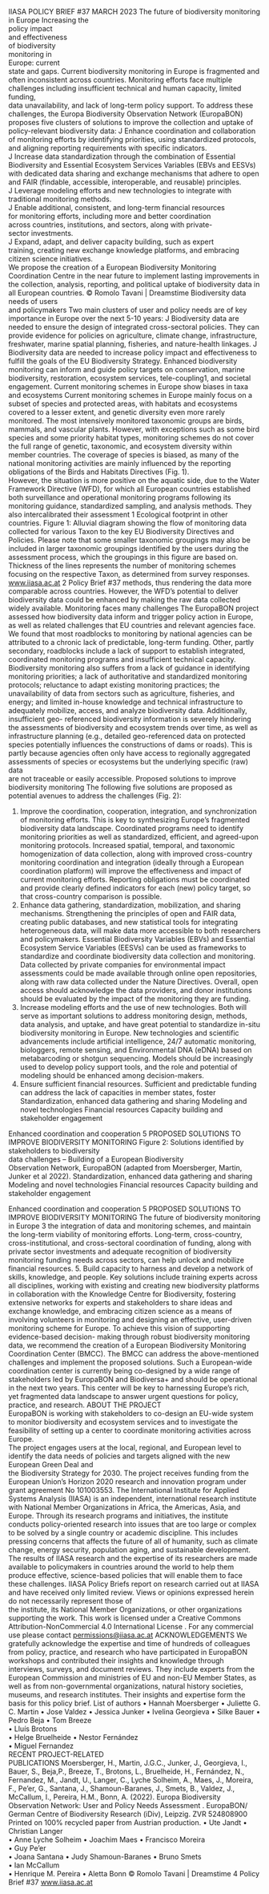 IIASA POLICY BRIEF #37
MARCH 2023
The future of 
biodiversity monitoring 
in Europe
Increasing the  
policy impact  
and effectiveness  
of biodiversity  
monitoring in  
Europe: current  
state and gaps. 
Current biodiversity monitoring in Europe is fragmented and often 
inconsistent across countries. Monitoring efforts face multiple challenges 
including insufficient technical and human capacity, limited funding,  
data unavailability, and lack of long-term policy support.
To address these challenges, the Europa Biodiversity Observation Network 
(EuropaBON) proposes five clusters of solutions to improve the collection 
and uptake of policy-relevant biodiversity data:
 J  Enhance coordination and collaboration of monitoring efforts by 
identifying priorities, using standardized protocols, and aligning 
reporting requirements with specific indicators.  
 J  Increase data standardization through the combination of Essential 
Biodiversity and Essential Ecosystem Services Variables (EBVs and 
EESVs) with dedicated data sharing and exchange mechanisms that 
adhere to open and FAIR (findable, accessible, interoperable, and 
reusable) principles.  
 J  Leverage modeling efforts and new technologies to integrate with 
traditional monitoring methods.  
 J  Enable additional, consistent, and long-term financial resources  
for monitoring efforts, including more and better coordination  
across countries, institutions, and sectors, along with private-  
sector investments.  
 J  Expand, adapt, and deliver capacity building, such as expert  
training, creating new exchange knowledge platforms, and 
embracing citizen science initiatives.  
We propose the creation of a European Biodiversity Monitoring 
Coordination Centre in the near future to implement lasting improvements 
in the collection, analysis, reporting, and political uptake of biodiversity 
data in all European countries.
© Romolo Tavani | Dreamstime
Biodiversity data needs of users  
and policymakers 
Two main clusters of user and policy needs are of key 
importance in Europe over the next 5-10 years:
 J  Biodiversity data are needed to ensure the design 
of integrated cross-sectoral policies. They can 
provide evidence for policies on agriculture, climate 
change, infrastructure, freshwater, marine spatial 
planning, fisheries, and nature-health linkages.
 J  Biodiversity data are needed to increase policy 
impact and effectiveness to fulfill the goals 
of the EU Biodiversity Strategy. Enhanced 
biodiversity monitoring can inform and 
guide policy targets on conservation, marine 
biodiversity, restoration, ecosystem services, 
tele-coupling1, and societal engagement.
Current monitoring schemes in Europe show 
biases in taxa and ecosystems 
Current monitoring schemes in Europe mainly focus on 
a subset of species and protected areas, with habitats 
and ecosystems covered to a lesser extent, and genetic 
diversity even more rarely monitored. The most 
intensively monitored taxonomic groups are birds, 
mammals, and vascular plants. However, with 
exceptions such as some bird species and some priority 
habitat types, monitoring schemes do not cover the full 
range of genetic, taxonomic, and ecosystem diversity 
within member countries. The coverage of species is 
biased, as many of the national monitoring activities 
are mainly influenced by the reporting obligations of 
the Birds and Habitats Directives (Fig. 1).  
However, the situation is more positive on the aquatic 
side, due to the Water Framework Directive (WFD), for 
which all European countries established both surveillance 
and operational monitoring programs following its 
monitoring guidance, standardized sampling, and analysis 
methods. They also intercalibrated their assessment 
1 Ecological footprint in other countries.
Figure 1: Alluvial diagram showing the flow of monitoring data collected for various Taxon to the key EU Biodiversity Directives and Policies. 
Please note that some smaller taxonomic groupings may also be included in larger taxonomic groupings identified by the users during the 
assessment process, which the groupings in this figure are based on. Thickness of the lines represents the number of monitoring schemes 
focusing on the respective Taxon, as determined from survey responses. 
www.iiasa.ac.at
2
Policy Brief #37
methods, thus rendering the data more comparable 
across countries. However, the WFD’s potential to deliver 
biodiversity data could be enhanced by making the raw 
data collected widely available.
Monitoring faces many challenges 
The EuropaBON project assessed how biodiversity data 
inform and trigger policy action in Europe, as well as 
related challenges that EU countries and relevant 
agencies face. We found that most roadblocks to 
monitoring by national agencies can be attributed to a 
chronic lack of predictable, long-term funding. Other, 
partly secondary, roadblocks include a lack of support to 
establish integrated, coordinated monitoring programs 
and insufficient technical capacity. Biodiversity 
monitoring also suffers from a lack of guidance in 
identifying monitoring priorities; a lack of authoritative 
and standardized monitoring protocols; reluctance to 
adapt existing monitoring practices; the unavailability of 
data from sectors such as agriculture, fisheries, and 
energy; and limited in-house knowledge and technical 
infrastructure to adequately mobilize, access, and 
analyze biodiversity data. Additionally, insufficient geo-
referenced biodiversity information is severely hindering 
the assessments of biodiversity and ecosystem trends 
over time, as well as infrastructure planning (e.g., 
detailed geo-referenced data on protected species 
potentially influences the constructions of dams or 
roads). This is partly because agencies often only have 
access to regionally aggregated assessments of species 
or ecosystems but the underlying specific (raw) data  
are not traceable or easily accessible. 
Proposed solutions to improve  
biodiversity monitoring 
The following five solutions are proposed as potential 
avenues to address the challenges (Fig. 2):
1. Improve the coordination, cooperation, 
integration, and synchronization of 
monitoring efforts. This is key to synthesizing 
Europe’s fragmented biodiversity data landscape. 
Coordinated programs need to identify monitoring 
priorities as well as standardized, efficient, and 
agreed-upon monitoring protocols. Increased 
spatial, temporal, and taxonomic homogenization of 
data collection, along with improved cross-country 
monitoring coordination and integration (ideally 
through a European coordination platform) will 
improve the effectiveness and impact of current 
monitoring efforts. Reporting obligations must 
be coordinated and provide clearly defined 
indicators for each (new) policy target, so 
that cross-country comparison is possible.
2. Enhance data gathering, standardization, 
mobilization, and sharing mechanisms. 
Strengthening the principles of open and FAIR 
data, creating public databases, and new statistical 
tools for integrating heterogeneous data, will 
make data more accessible to both researchers 
and policymakers. Essential Biodiversity Variables 
(EBVs) and Essential Ecosystem Service Variables 
(EESVs) can be used as frameworks to standardize 
and coordinate biodiversity data collection and 
monitoring. Data collected by private companies for 
environmental impact assessments could be made 
available through online open repositories, along 
with raw data collected under the Nature Directives. 
Overall, open access should acknowledge the data 
providers, and donor institutions should be evaluated 
by the impact of the monitoring they are funding.
3. Increase modeling efforts and the use of 
new technologies. Both will serve as important 
solutions to address monitoring design, methods, 
data analysis, and uptake, and have great potential 
to standardize in-situ biodiversity monitoring 
in Europe. New technologies and scientific 
advancements include artificial intelligence, 
24/7 automatic monitoring, biologgers, remote 
sensing, and Environmental DNA (eDNA) based 
on metabarcoding or shotgun sequencing. Models 
should be increasingly used to develop policy 
support tools, and the role and potential of modeling 
should be enhanced among decision-makers.
4. Ensure sufficient financial resources. 
Sufficient and predictable funding can address 
the lack of capacities in member states, foster 
Standardization, 
enhanced data 
gathering and 
sharing
Modeling and 
novel technologies
Financial
 resources
Capacity building 
and stakeholder 
engagement
 
Enhanced 
coordination and
cooperation
5 PROPOSED SOLUTIONS TO IMPROVE BIODIVERSITY MONITORING
Figure 2: Solutions identified by stakeholders to biodiversity  
data challenges – Building of a European Biodiversity  
Observation Network, EuropaBON (adapted from Moersberger, 
Martin, Junker et al 2022).
Standardization, 
enhanced data 
gathering and 
sharing
Modeling and 
novel technologies
Financial
 resources
Capacity building 
and stakeholder 
engagement
 
Enhanced 
coordination and
cooperation
5 PROPOSED SOLUTIONS TO IMPROVE BIODIVERSITY MONITORING
The future of biodiversity monitoring in Europe
3
the integration of data and monitoring schemes, and 
maintain the long-term viability of monitoring efforts. 
Long-term, cross-country, cross-institutional, and 
cross-sectoral coordination of funding, along with 
private sector investments and adequate recognition 
of biodiversity monitoring funding needs across sectors, 
can help unlock and mobilize financial resources.
5. Build capacity to harness and develop a network 
of skills, knowledge, and people. Key solutions 
include training experts across all disciplines, working 
with existing and creating new biodiversity platforms 
in collaboration with the Knowledge Centre for 
Biodiversity, fostering extensive networks for experts 
and stakeholders to share ideas and exchange 
knowledge, and embracing citizen science as a means 
of involving volunteers in monitoring and designing an 
effective, user-driven monitoring scheme for Europe.
To achieve this vision of supporting evidence-based decision-
making through robust biodiversity monitoring data, we 
recommend the creation of a European Biodiversity 
Monitoring Coordination Center (BMCC). The BMCC can 
address the above-mentioned challenges and implement the 
proposed solutions. Such a European-wide coordination 
center is currently being co-designed by a wide range of 
stakeholders led by EuropaBON and Biodiversa+ and should 
be operational in the next two years. This center will be key 
to harnessing Europe’s rich, yet fragmented data landscape to 
answer urgent questions for policy, practice, and research.
ABOUT THE PROJECT  
EuropaBON is working with stakeholders to co-design an 
EU-wide system to monitor biodiversity and ecosystem 
services and to investigate the feasibility of setting up a 
center to coordinate monitoring activities across Europe.  
The project engages users at the local, regional, and 
European level to identify the data needs of policies and 
targets aligned with the new European Green Deal and  
the Biodiversity Strategy for 2030.
The project receives funding from the European Union’s 
Horizon 2020 research and innovation program under  
grant agreement No 101003553.
The International Institute for Applied Systems Analysis (IIASA) 
is an independent, international research institute with National 
Member Organizations in Africa, the Americas, Asia, and Europe. 
Through its research programs and initiatives, the institute 
conducts policy-oriented research into issues that are too large or 
complex to be solved by a single country or academic discipline. 
This includes pressing concerns that affects the future of all of 
humanity, such as climate change, energy security, population 
aging, and sustainable development. The results of IIASA 
research and the expertise of its researchers are made available 
to policymakers in countries around the world to help them 
produce effective, science-based policies that will enable them to 
face these challenges.
IIASA Policy Briefs report on research carried out at IIASA  
and have received only limited review. Views or opinions 
expressed herein do not necessarily represent those of  
the institute, its National Member Organizations, or 
other organizations supporting the work. 
This work is licensed under a Creative 
Commons Attribution-NonCommercial 
4.0 International License . For any 
commercial use please contact permissions@iiasa.ac.at
ACKNOWLEDGEMENTS
We gratefully acknowledge the expertise and time of hundreds 
of colleagues from policy, practice, and research who have 
participated in EuropaBON workshops and contributed their 
insights and knowledge through interviews, surveys, and 
document reviews. They include experts from the European 
Commission and ministries of EU and non-EU Member States, 
as well as from non-governmental organizations, natural 
history societies, museums, and research institutes. Their 
insights and expertise form the basis for this policy brief. 
List of authors
• Hannah Moersberger
• Juliette G. C. Martin
• Jose Valdez
• Jessica Junker 
• Ivelina Georgieva 
• Silke Bauer 
• Pedro Beja 
• Tom Breeze  
• Lluís Brotons  
• Helge Bruelheide 
• Nestor Fernández  
• Miguel Fernandez  
RECENT PROJECT-RELATED   
PUBLICATIONS
Moersberger, H., Martin, J.G.C., Junker, J., Georgieva, I., 
Bauer, S., Beja,P., Breeze, T., Brotons, L., Bruelheide, H., 
Fernández, N., Fernandez, M., Jandt, U., Langer, C., Lyche 
Solheim, A., Maes, J., Moreira, F., Pe’er, G., Santana, J., 
Shamoun-Baranes, J., Smets, B., Valdez, J., McCallum, I., 
Pereira, H.M., Bonn, A. (2022). Europa Biodiversity Observation 
Network: User and Policy Needs Assessment . EuropaBON/
German Centre of Biodiversity Research (iDiv), Leipzig. 
ZVR 524808900
Printed on 100% recycled paper 
from Austrian production.
• Ute Jandt 
• Christian Langer  
• Anne Lyche Solheim 
• Joachim Maes 
• Francisco Moreira  
• Guy Pe’er  
• Joana Santana 
• Judy Shamoun-Baranes
• Bruno Smets  
• Ian McCallum  
• Henrique M. Pereira 
• Aletta Bonn
© Romolo Tavani | Dreamstime
4
Policy Brief #37
www.iiasa.ac.at
